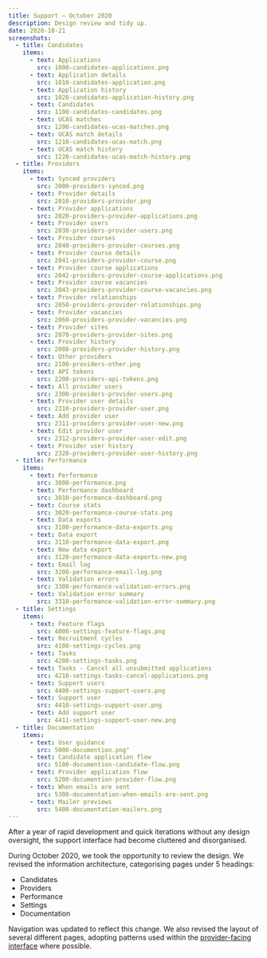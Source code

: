 ```yaml
---
title: Support – October 2020
description: Design review and tidy up.
date: 2020-10-21
screenshots:
  - title: Candidates
    items:
      - text: Applications
        src: 1000-candidates-applications.png
      - text: Application details
        src: 1010-candidates-application.png
      - text: Application history
        src: 1020-candidates-application-history.png
      - text: Candidates
        src: 1100-candidates-candidates.png
      - text: UCAS matches
        src: 1200-candidates-ucas-matches.png
      - text: UCAS match details
        src: 1210-candidates-ucas-match.png
      - text: UCAS match history
        src: 1220-candidates-ucas-match-history.png
  - title: Providers
    items:
      - text: Synced providers
        src: 2000-providers-synced.png
      - text: Provider details
        src: 2010-providers-provider.png
      - text: Provider applications
        src: 2020-providers-provider-applications.png
      - text: Provider users
        src: 2030-providers-provider-users.png
      - text: Provider courses
        src: 2040-providers-provider-courses.png
      - text: Provider course details
        src: 2041-providers-provider-course.png
      - text: Provider course applications
        src: 2042-providers-provider-course-applications.png
      - text: Provider course vacancies
        src: 2043-providers-provider-course-vacancies.png
      - text: Provider relationships
        src: 2050-providers-provider-relationships.png
      - text: Provider vacancies
        src: 2060-providers-provider-vacancies.png
      - text: Provider sites
        src: 2070-providers-provider-sites.png
      - text: Provider history
        src: 2080-providers-provider-history.png
      - text: Other providers
        src: 2100-providers-other.png
      - text: API tokens
        src: 2200-providers-api-tokens.png
      - text: All provider users
        src: 2300-providers-provider-users.png
      - text: Provider user details
        src: 2310-providers-provider-user.png
      - text: Add provider user
        src: 2311-providers-provider-user-new.png
      - text: Edit provider user
        src: 2312-providers-provider-user-edit.png
      - text: Provider user history
        src: 2320-providers-provider-user-history.png
  - title: Performance
    items:
      - text: Performance
        src: 3000-performance.png
      - text: Performance dashboard
        src: 3010-performance-dashboard.png
      - text: Course stats
        src: 3020-performance-course-stats.png
      - text: Data exports
        src: 3100-performance-data-exports.png
      - text: Data export
        src: 3110-performance-data-export.png
      - text: New data export
        src: 3120-performance-data-exports-new.png
      - text: Email log
        src: 3200-performance-email-log.png
      - text: Validation errors
        src: 3300-performance-validation-errors.png
      - text: Validation error summary
        src: 3310-performance-validation-error-summary.png
  - title: Settings
    items:
      - text: Feature flags
        src: 4000-settings-feature-flags.png
      - text: Recruitment cycles
        src: 4100-settings-cycles.png
      - text: Tasks
        src: 4200-settings-tasks.png
      - text: Tasks - Cancel all unsubmitted applications
        src: 4210-settings-tasks-cancel-applications.png
      - text: Support users
        src: 4400-settings-support-users.png
      - text: Support user
        src: 4410-settings-support-user.png
      - text: Add support user
        src: 4411-settings-support-user-new.png
  - title: Documentation
    items:
      - text: User guidance
        src: 5000-documention.png"
      - text: Candidate application flow
        src: 5100-documention-candidate-flow.png
      - text: Provider application flow
        src: 5200-documention-provider-flow.png
      - text: When emails are sent
        src: 5300-documentation-when-emails-are-sent.png
      - text: Mailer previews
        src: 5400-documentation-mailers.png
---
```


After a year of rapid development and quick iterations without any design oversight, the support interface had become cluttered and disorganised.

During October 2020, we took the opportunity to review the design. We revised the information architecture, categorising pages under 5 headings:

* Candidates
* Providers
* Performance
* Settings
* Documentation

Navigation was updated to reflect this change. We also revised the layout of several different pages, adopting patterns used within the [provider-facing interface](/manage-teacher-training-applications/) where possible.
